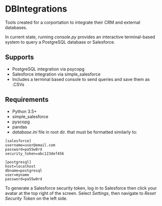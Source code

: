 # DBIntegrations
 Tools created for a corportation to integrate their CRM and external databases.
 
 In current state, running *console.py* provides an interactive terminal-based system to query a PostgreSQL database or Salesforce.

## Supports
- PostgreSQL integration via psycopg
- Salesforce integration via simple_salesforce
- Includes a terminal based console to send queries and save them as .CSVs

## Requirements
- Python 3.5+
- simple_salesforce
- pyscopg
- pandas
- *database.ini* file in root dir. that must be formatted similarly to:
```
[salesforce]
username=user@email.com
password=pa55w0rd
security_token=abc123def456

[postgresql]
host=localhost
dbname=postgresql
user=myname
password=pa55w0rd
```
To generate a Salesforce security token, log in to Salesforce then click your avatar at the top right of the screen. Select *Settings*, then navigate to *Reset Security Token* on the left side. 
